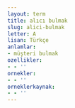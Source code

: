 ```yaml
---
layout: term
title: alıcı bulmak
slug: alici-bulmak
letter: A
lisan: Türkçe
anlamlar:
- müşteri bulmak
ozellikler:
- - ''
ornekler:
- - ''
orneklerkaynak:
- - ''
---
```

